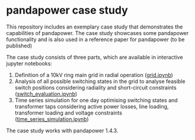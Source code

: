 # pandapower case study

This repository includes an exemplary case study that demonstrates the capabilities of pandapower.
The case study showcases some pandapower functionality and is also used in a reference paper for pandapower (to be published)

The case study consists of three parts, which are available in interactive jupyter notebooks:
1. Definition of a 10kV ring main grid in radial operation ([grid.ipynb](grid.ipynb))
2. Analysis of all possible switching states in the grid to analyse feasible switch positions considering radiality and short-circuit constraints ([switch_evaluation.ipynb](switch_evaluation.ipynb))
3. Time series simulation for one day optimising switching states and transformer taps considering active power losses, line loading, transformer loading and voltage constraints ([time_series_simulation.ipynb](time_series_simulation.ipynb))

The case study works with pandapower 1.4.3.
